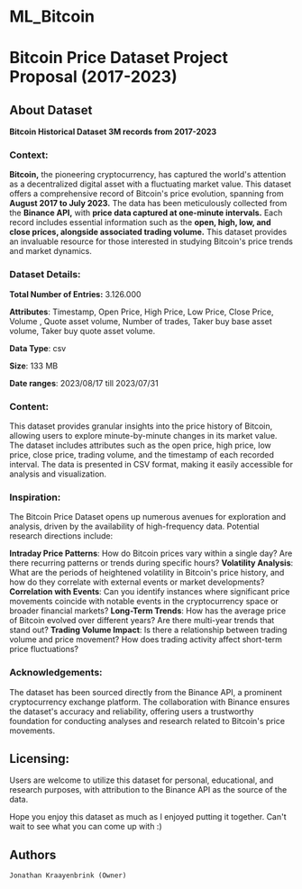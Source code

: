 # ML_Bitcoin
# Bitcoin Price Dataset Project Proposal (2017-2023)








## About Dataset 
**Bitcoin Historical Dataset 3M records from 2017-2023**
### Context:
**Bitcoin,** the pioneering cryptocurrency, has captured the world's attention as a decentralized digital asset with a fluctuating market value. This dataset offers a comprehensive record of Bitcoin's price evolution, spanning from **August 2017 to July 2023.** The data has been meticulously collected from the **Binance API,** with **price data captured at one-minute intervals.** Each record includes essential information such as the **open, high, low, and close prices, alongside associated trading volume.** This dataset provides an invaluable resource for those interested in studying Bitcoin's price trends and market dynamics.


### Dataset Details:
**Total Number of Entries:** 3.126.000

**Attributes**: Timestamp, Open Price, High Price, Low Price, Close Price, Volume , Quote asset volume, Number of trades, Taker buy base asset volume, Taker buy quote asset volume.

**Data Type**: csv

**Size**: 133 MB

**Date ranges**: 2023/08/17 till 2023/07/31

### Content:
This dataset provides granular insights into the price history of Bitcoin, allowing users to explore minute-by-minute changes in its market value. The dataset includes attributes such as the open price, high price, low price, close price, trading volume, and the timestamp of each recorded interval. The data is presented in CSV format, making it easily accessible for analysis and visualization.

### Inspiration:
The Bitcoin Price Dataset opens up numerous avenues for exploration and analysis, driven by the availability of high-frequency data. Potential research directions include:

**Intraday Price Patterns**: How do Bitcoin prices vary within a single day? Are there recurring patterns or trends during specific hours? **Volatility Analysis**: What are the periods of heightened volatility in Bitcoin's price history, and how do they correlate with external events or market developments? **Correlation with Events**: Can you identify instances where significant price movements coincide with notable events in the cryptocurrency space or broader financial markets? **Long-Term Trends**: How has the average price of Bitcoin evolved over different years? Are there multi-year trends that stand out? **Trading Volume Impact**: Is there a relationship between trading volume and price movement? How does trading activity affect short-term price fluctuations?

### Acknowledgements:
The dataset has been sourced directly from the Binance API, a prominent cryptocurrency exchange platform. The collaboration with Binance ensures the dataset's accuracy and reliability, offering users a trustworthy foundation for conducting analyses and research related to Bitcoin's price movements.

## Licensing:
Users are welcome to utilize this dataset for personal, educational, and research purposes, with attribution to the Binance API as the source of the data.

Hope you enjoy this dataset as much as I enjoyed putting it together. Can't wait to see what you can come up with :)

## Authors

    Jonathan Kraayenbrink (Owner)
